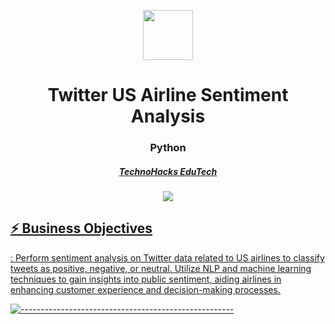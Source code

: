 <p align="center"> 
  <img src="https://storage.googleapis.com/kaggle-datasets-images/17/17/4c65377be972703be4141abbe260d3ac/dataset-card.jpeg" width="80px" height="80px">
</p>
<h1 align="center"> Twitter US Airline Sentiment Analysis  </h1>
<h3 align="center">  Python  </h3>
<h5 align="center">  <a href="https://technohacks.co.in"> TechnoHacks EduTech </h5>
<p align="center"> 
  <img src="https://miro.medium.com/v2/resize:fit:1400/0*3qCgcIMCjb19gFEO">

  <h2> ⚡️ Business Objectives</h2
   </b> : Perform sentiment analysis on Twitter data related to US airlines to classify tweets as positive, negative, or neutral. Utilize NLP and machine learning techniques to gain insights into public sentiment, aiding airlines in enhancing customer experience and decision-making processes. </b>
   
   ![-----------------------------------------------------](https://raw.githubusercontent.com/andreasbm/readme/master/assets/lines/rainbow.png)

